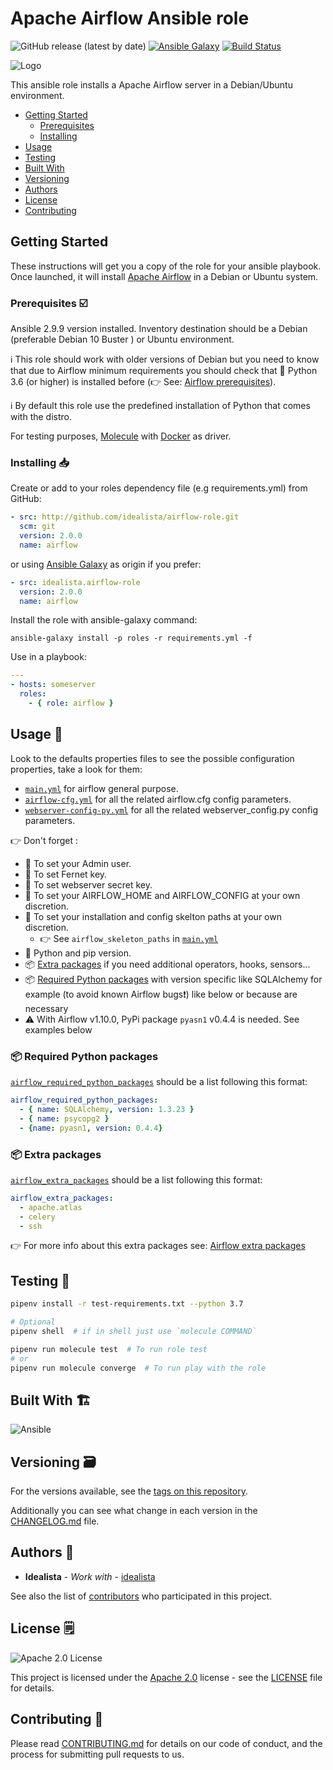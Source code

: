 # Apache Airflow Ansible role

![GitHub release (latest by date)](https://img.shields.io/github/v/release/idealista/airflow-role?color=%23B62682) [![Ansible Galaxy](https://img.shields.io/badge/galaxy-idealista.clickhouse_role-B62682.svg)](https://galaxy.ansible.com/idealista/clickhouse_role) [![Build Status](https://travis-ci.org/idealista/airflow-role.png)](https://travis-ci.org/idealista/airflow-role)

![Logo](https://raw.githubusercontent.com/idealista/airflow-role/master/logo.gif)

This ansible role installs a Apache Airflow server in a Debian/Ubuntu environment.

- [Getting Started](#getting-started)
  - [Prerequisites](#prerequisites-ballot_box_with_check)
  - [Installing](#Installing-inbox_tray )
- [Usage](#usage-runner)
- [Testing](#testing-test_tube)
- [Built With](#built-with-building_construction)
- [Versioning](#versioning-card_file_box)
- [Authors](#authors-superhero)
- [License](#license-spiral_notepad)
- [Contributing](#contributing-construction_worker)

## Getting Started

These instructions will get you a copy of the role for your ansible playbook. Once launched, it will install [Apache Airflow](https://airflow.apache.org/) in a Debian or Ubuntu system.

### Prerequisites :ballot_box_with_check:

Ansible 2.9.9 version installed.
Inventory destination should be a Debian (preferable Debian 10 Buster ) or Ubuntu environment.

ℹ️ This role should work with older versions of Debian but you need to know that due to Airflow minimum requirements you should check that 🐍 Python 3.6 (or higher) is installed before (👉 See: [Airflow prerequisites](https://airflow.apache.org/docs/apache-airflow/stable/installation.html#prerequisites)).

ℹ️ By default this role use the predefined installation of Python that comes with the distro.

For testing purposes, [Molecule](https://molecule.readthedocs.io/) with [Docker](https://www.docker.com/) as driver.

### Installing :inbox_tray:

Create or add to your roles dependency file (e.g requirements.yml) from GitHub:

```yml
- src: http://github.com/idealista/airflow-role.git
  scm: git
  version: 2.0.0
  name: airflow
```

or using [Ansible Galaxy](https://galaxy.ansible.com/idealista/airflow-role/) as origin if you prefer:

```yml
- src: idealista.airflow-role
  version: 2.0.0
  name: airflow
```

Install the role with ansible-galaxy command:

```shell
ansible-galaxy install -p roles -r requirements.yml -f
```

Use in a playbook:

```yml
---
- hosts: someserver
  roles:
    - { role: airflow }
```

## Usage :runner:

Look to the defaults properties files to see the possible configuration properties, take a look for them:

- [`main.yml`](./defaults/main/main.yml) for airflow general purpose.
- [`airflow-cfg.yml`](./defaults/main/airflow-cfg.yml) for all the related airflow.cfg config parameters.
- [`webserver-config-py.yml`](./defaults/main/webserver-config-py.yml) for all the related webserver_config.py config parameters.

👉 Don't forget :

- 🦸 To set your Admin user.
- 🔑 To set Fernet key.
- 🔑 To set webserver secret key.
- 📝 To set your AIRFLOW_HOME and AIRFLOW_CONFIG at your own discretion.
- 📝 To set your installation and config skelton paths at your own discretion.
  - 👉 See `airflow_skeleton_paths` in [`main.yml`](./defaults/main/main.yml)
- 🐍 Python and pip version.
- 📦 [Extra packages](#package-Extra-packages) if you need additional operators, hooks, sensors...
- 📦 [Required Python packages](#package-Required-Python-packages) with version specific like SQLAlchemy for example (to avoid known Airflow bugs❗️) like below or because are necessary
- ⚠️ With Airflow v1.10.0, PyPi package `pyasn1` v0.4.4 is needed. See examples below

### :package: Required Python packages

[`airflow_required_python_packages`](./defaults/main/main.yml) should be a list following this format:

```yml
airflow_required_python_packages:
  - { name: SQLAlchemy, version: 1.3.23 }
  - { name: psycopg2 }
  - {name: pyasn1, version: 0.4.4}
```

### :package: Extra packages

[`airflow_extra_packages`](./defaults/main/main.yml) should be a list following this format:

```yml
airflow_extra_packages:
  - apache.atlas
  - celery
  - ssh
```

👉 For more info about this extra packages see: [Airflow extra packages](https://airflow.apache.org/docs/apache-airflow/stable/extra-packages-ref.html)

## Testing :test_tube:

```bash
pipenv install -r test-requirements.txt --python 3.7

# Optional
pipenv shell  # if in shell just use `molecule COMMAND`

pipenv run molecule test  # To run role test
# or
pipenv run molecule converge  # To run play with the role
```

## Built With :building_construction:

![Ansible](https://img.shields.io/badge/ansible-2.9.9-green.svg)

## Versioning :card_file_box:

For the versions available, see the [tags on this repository](https://github.com/idealista/airflow-role/tags).

Additionally you can see what change in each version in the [CHANGELOG.md](CHANGELOG.md) file.

## Authors :superhero:

- **Idealista** - *Work with* - [idealista](https://github.com/idealista)

See also the list of [contributors](https://github.com/idealista/airflow-role/contributors) who participated in this project.

## License :spiral_notepad:

![Apache 2.0 License](https://img.shields.io/hexpm/l/plug.svg)

This project is licensed under the [Apache 2.0](https://www.apache.org/licenses/LICENSE-2.0) license - see the [LICENSE](LICENSE) file for details.

## Contributing :construction_worker:

Please read [CONTRIBUTING.md](CONTRIBUTING.md) for details on our code of conduct, and the process for submitting pull requests to us.
